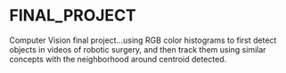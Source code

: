FINAL_PROJECT
=============

Computer Vision final project...using RGB color histograms to first detect objects in videos of robotic surgery, and then track them using similar concepts with the neighborhood around centroid detected.
